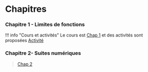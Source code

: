 # Chapitres 
### Chapitre 1 - Limites de fonctions 

!!! info "Cours et activités"
  Le cours est [Chap 1](./cours/Chap1/Cours-Chap1.pdf) et des activités sont proposées [Activité](./cours/Chap1/activite1.pdf)

### Chapitre 2- Suites numériques
> [Chap 2](./cours/Chap2/Cours-chap2.pdf)
